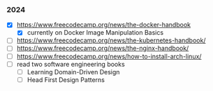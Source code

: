 ### 2024
- [x] https://www.freecodecamp.org/news/the-docker-handbook
	- [x] currently on Docker Image Manipulation Basics
- [ ] https://www.freecodecamp.org/news/the-kubernetes-handbook/
- [ ] https://www.freecodecamp.org/news/the-nginx-handbook/
- [ ] https://www.freecodecamp.org/news/how-to-install-arch-linux/
- [ ] read two software engineering books
	- [ ] Learning Domain-Driven Design
	- [ ] Head First Design Patterns